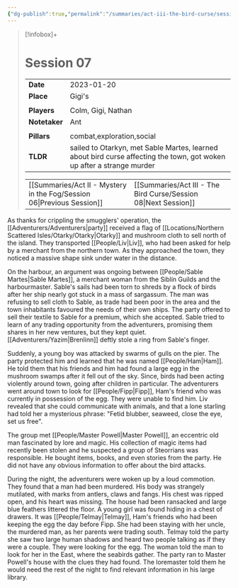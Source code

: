 ```yaml
---
{"dg-publish":true,"permalink":"/summaries/act-iii-the-bird-curse/session-07/","tags":["session"]}
---
```


> [!infobox]+
> # Session 07
> 
> | | |
> | --- | --- |
> | **Date** | 2023-01-20 |
> | **Place** | Gigi's |
> | | | 
> | **Players** | Colm, Gigi, Nathan |
> | **Notetaker** | Ant |
> | | | 
> | **Pillars** | combat,exploration,social | 
> | **TLDR** | sailed to Otarkyn, met Sable Martes, learned about bird curse affecting the town, got woken up after a strange murder |
> 
> | | |
> | --- | --- |
> | [[Summaries/Act II - Mystery in the Fog/Session 06\|Previous Session]] | [[Summaries/Act III - The Bird Curse/Session 08\|Next Session]] |

As thanks for crippling the smugglers' operation, the [[Adventurers/Adventurers\|party]] received a flag of [[Locations/Northern Scattered Isles/Otarky/Otarky\|Otarky]] and mushroom cloth to sell north of the island. They transported [[People/Liv\|Liv]], who had been asked for help by a merchant from the northern town. As they approached the town, they noticed a massive shape sink under water in the distance. 

On the harbour, an argument was ongoing between [[People/Sable Martes\|Sable Martes]], a merchant woman from the Siblín Guilds and the harbourmaster. Sable's sails had been torn to shreds by a flock of birds after her ship nearly got stuck in a mass of sargassum. The man was refusing to sell cloth to Sable, as trade had been poor in the area and the town inhabitants favoured the needs of their own ships. The party offered to sell their textile to Sable for a premium, which she accepted. Sable tried to learn of any trading opportunity from the adventurers, promising them shares in her new ventures, but they kept quiet. [[Adventurers/Yazim\|Brenlinn]] deftly stole a ring from Sable's finger. 

Suddenly, a young boy was attacked by swarms of gulls on the pier. The party protected him and learned that he was named [[People/Ham\|Ham]]. He told them that his friends and him had found a large egg in the mushroom swamps after it fell out of the sky. Since, birds had been acting violently around town, going after children in particular. The adventurers went around town to look for [[People/Fipp\|Fipp]], Ham's friend who was currently in possession of the egg. They were unable to find him. Liv revealed that she could communicate with animals, and that a lone starling had told her a mysterious phrase: "Fetid blubber, seaweed, close the eye, set us free". 

The group met [[People/Master Powell\|Master Powell]], an eccentric old man fascinated by lore and magic. His collection of magic items had recently been stolen and he suspected a group of Steorrians was responsible. He bought items, books, and even stories from the party. He did not have any obvious information to offer about the bird attacks.

During the night, the adventurers were woken up by a loud commotion. They found that a man had been murdered. His body was strangely mutilated, with marks from antlers, claws and fangs. His chest was ripped open, and his heart was missing. The house had been ransacked and large blue feathers littered the floor. A young girl was found hiding in a chest of drawers. It was [[People/Telmay\|Telmay]], Ham's friends who had been keeping the egg the day before Fipp. She had been staying with her uncle, the murdered man, as her parents were trading south. Telmay told the party she saw two large human shadows and heard two people talking as if they were a couple. They were looking for the egg. The woman told the man to look for her in the East, where the seabirds gather. The party ran to Master Powell's house with the clues they had found. The loremaster told them he would need the rest of the night to find relevant information in his large library.
